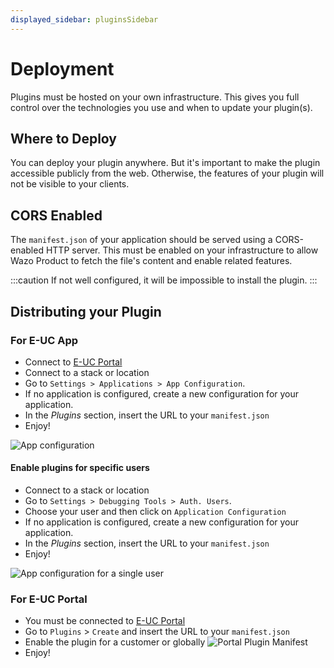 ```yaml
---
displayed_sidebar: pluginsSidebar
---
```


# Deployment

Plugins must be hosted on your own infrastructure. This gives you full control over the technologies you use and when to update your plugin(s).

## Where to Deploy

You can deploy your plugin anywhere. But it's important to make the plugin accessible publicly from the web. Otherwise, the features of your plugin will not be visible to your clients.

## CORS Enabled

The `manifest.json` of your application should be served using a CORS-enabled HTTP server. This must be enabled on your infrastructure to allow Wazo Product to fetch the file's content and enable related features.

:::caution
If not well configured, it will be impossible to install the plugin.
:::

## Distributing your Plugin

### For E-UC App

- Connect to [E-UC Portal](https://portal.wazo.io)
- Connect to a stack or location
- Go to `Settings > Applications > App Configuration`.
- If no application is configured, create a new configuration for your application.
- In the *Plugins* section, insert the URL to your `manifest.json`
- Enjoy!

![App configuration](/img/app-config-portal.png)

#### Enable plugins for specific users

- Connect to a stack or location
- Go to `Settings > Debugging Tools > Auth. Users`.
- Choose your user and then click on `Application Configuration`
- If no application is configured, create a new configuration for your application.
- In the *Plugins* section, insert the URL to your `manifest.json`
- Enjoy!

![App configuration for a single user](/img/app-config-portal-user.jpg)

### For E-UC Portal

- You must be connected to [E-UC Portal](https://portal.wazo.io)
- Go to `Plugins` > `Create` and insert the URL to your `manifest.json`
- Enable the plugin for a customer or globally
  ![Portal Plugin Manifest](/img/plugin-portal-enable.png)
- Enjoy!
